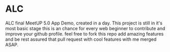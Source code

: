 # ALC
ALC final MeetUP 5.0 App Demo, created in a day.
This project is still in it's most basic stage this is an chance for every web beginner to contribute and improve your github profile.
feel free to fork this repo add amazing features and be rest assured that pull request with cool features with me merged ASAP.
